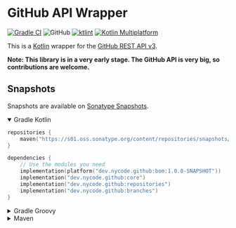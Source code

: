 # GitHub API Wrapper

[![Gradle CI](https://github.com/NyCodeGHG/github-api-wrapper/actions/workflows/ci.yml/badge.svg?branch=dev)](https://github.com/NyCodeGHG/github-api-wrapper/actions/workflows/ci.yml)
![GitHub](https://img.shields.io/github/license/NyCodeGHG/github-api-wrapper?color=067abd&style=flat-square)
[![ktlint](https://img.shields.io/badge/code%20style-%E2%9D%A4-FF4081.svg?style=flat-square)](https://ktlint.github.io/)
[![Kotlin Multiplatform](https://img.shields.io/badge/Kotlin-multiplatform-7d23eb?logo=kotlin&style=flat-square)](https://kotlinlang.org)

This is a [Kotlin](https://kotlinlang.org) wrapper for the [GitHub REST API v3](https://docs.github.com/rest/).

**Note: This library is in a very early stage. The GitHub API is very big, so contributions are welcome.**

## Snapshots

Snapshots are available on [Sonatype Snapshots](https://s01.oss.sonatype.org/content/repositories/snapshots/).

<details open>
<summary>Gradle Kotlin</summary>

```kotlin
repositories {
    maven("https://s01.oss.sonatype.org/content/repositories/snapshots/")
}

dependencies {
    // Use the modules you need
    implementation(platform("dev.nycode.github:bom:1.0.0-SNAPSHOT"))
    implementation("dev.nycode.github:core")
    implementation("dev.nycode.github:repositories")
    implementation("dev.nycode.github:branches")
}
```

</details>

<details>
<summary>Gradle Groovy</summary>

```groovy
repositories {
    maven {
        url 'https://s01.oss.sonatype.org/content/repositories/snapshots/'
    }
}

dependencies {
    // Use the modules you need
    implementation platform('dev.nycode.github:bom:1.0.0-SNAPSHOT')
    implementation 'dev.nycode.github:core'
    implementation 'dev.nycode.github:repositories'
    implementation 'dev.nycode.github:branches'
}
```

</details>

<details>
<summary>Maven</summary>

```xml
<repositories>
    <repository>
        <id>sonatype-01</id>
        <url>https://s01.oss.sonatype.org/content/repositories/snapshots/</url>
    </repository>
</repositories>

<dependencyManagement>
<dependencies>
    <dependency>
        <groupId>dev.nycode.github</groupId>
        <artifactId>bom</artifactId>
        <version>1.0.0-SNAPSHOT</version>
        <type>pom</type>
        <scope>import</scope>
    </dependency>
</dependencies>
</dependencyManagement>

<dependencies>
    <!-- Use the modules you need -->
    <dependency>
        <groupId>dev.nycode.github</groupId>
        <artifactId>core</artifactId>
    </dependency>
    <dependency>
        <groupId>dev.nycode.github</groupId>
        <artifactId>repositories</artifactId>
    </dependency>
    <dependency>
        <groupId>dev.nycode.github</groupId>
        <artifactId>branches</artifactId>
    </dependency>
</dependencies>
```

</details>
